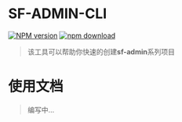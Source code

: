 # SF-ADMIN-CLI

[![NPM version][npm-image]][npm-url]
[![npm download][download-image]][download-url]

[npm-image]: https://img.shields.io/npm/v/@sfadminltd/cli.svg?style=flat-square
[npm-url]: https://npmjs.org/package/@sfadminltd/cli
[download-image]: https://img.shields.io/npm/dm/@sfadminltd/cli.svg?style=flat-square
[download-url]: https://npmjs.org/package/@sfadminltd/cli

> 该工具可以帮助你快速的创建**sf-admin**系列项目

# 使用文档

> 编写中...